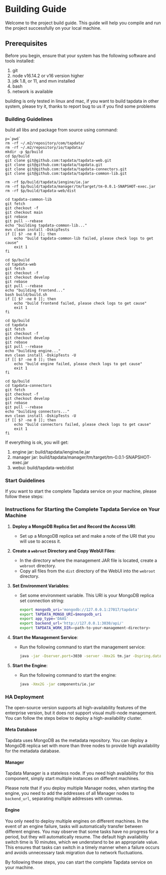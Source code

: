 # Building Guide
Welcome to the project build guide. This guide will help you compile and run the project successfully on your local machine.

## Prerequisites
Before you begin, ensure that your system has the following software and tools installed:
1. git
2. node v16.14.2 or v16 version higher
3. jdk 1.8, or 11, and mvn installed
4. bash
5. network is available

building is only tested in linux and mac, if you want to build tapdata in other system, please try it, thanks to report bug to us if you find some problems

### Building Guidelines
build all libs and package from source using command:

```
p=`pwd`
rm -rf ~/.m2/repository/com/tapdata/
rm -rf ~/.m2/repository/io/tapdata/
mkdir -p $p/build
cd $p/build
git clone git@github.com:tapdata/tapdata-web.git
git clone git@github.com:tapdata/tapdata.git
git clone git@github.com:tapdata/tapdata-connectors.git
git clone git@github.com:tapdata/tapdata-common-lib.git

rm -rf $p/build/tapdata/iengine/ie.jar
rm -rf $p/build/tapdata/manager/tm/target/tm-0.0.1-SNAPSHOT-exec.jar
rm -rf $p/build/tapdata-web/dist

cd tapdata-common-lib
git fetch
git checkout -f
git checkout main
git rebase
git pull --rebase
echo "building tapdata-common-lib..."
mvn clean install -DskipTests
if [[ $? -ne 0 ]]; then
    echo "build tapdata-common-lib failed, please check logs to get cause"
    exit 1
fi

cd $p/build
cd tapdata-web
git fetch
git checkout -f
git checkout develop
git rebase
git pull --rebase
echo "building frontend..."
bash build/build.sh
if [[ $? -ne 0 ]]; then
    echo "build frontend failed, please check logs to get cause"
    exit 1
fi

cd $p/build
cd tapdata
git fetch
git checkout -f
git checkout develop
git rebase
git pull --rebase
echo "building engine..."
mvn clean install -DskipTests -U
if [[ $? -ne 0 ]]; then
    echo "build engine failed, please check logs to get cause"
    exit 1
fi

cd $p/build
cd tapdata-connectors
git fetch
git checkout -f
git checkout develop
git rebase
git pull --rebase
echo "building connectors..."
mvn clean install -DskipTests -U
if [[ $? -ne 0 ]]; then
    echo "build connectors failed, please check logs to get cause"
    exit 1
fi
```

If everything is ok, you will get:
1. engine jar: build/tapdata/iengine/ie.jar
2. manager jar: build/tapdata/manager/tm/target/tm-0.0.1-SNAPSHOT-exec.jar
3. webui: build/tapdata-web/dist

### Start Guidelines

If you want to start the complete Tapdata service on your machine, please follow these steps:
### Instructions for Starting the Complete Tapdata Service on Your Machine
1. **Deploy a MongoDB Replica Set and Record the Access URI**:
    - Set up a MongoDB replica set and make a note of the URI that you will use to access it.

2. **Create a `webroot` Directory and Copy WebUI Files**:
    - In the directory where the management JAR file is located, create a `webroot` directory.
    - Copy all files from the `dist` directory of the WebUI into the `webroot` directory.

3. **Set Environment Variables**:
    - Set some environment variable. This URI is your MongoDB replica set connection string:
    
        ```sh
        export mongodb_uri='mongodb://127.0.0.1:27017/tapdata'
        export TAPDATA_MONGO_URI=$mongodb_uri
        export app_type='DAAS'
        export backend_url='http://127.0.0.1:3030/api/'
        export TAPDATA_WORK_DIR=<path-to-your-management-directory>
        ```

4. **Start the Management Service**:
    - Run the following command to start the management service:

        ```sh
        java -jar -Dserver.port=3030 -server -Xmx2G tm.jar -Dspring.data.mongodb.default.uri=${mongodb_uri} -Dspring.data.mongodb.log.uri=${mongodb_uri} -Dspring.data.mongodb.obs.uri=${mongodb_uri}
        ```

5. **Start the Engine**:
    - Run the following command to start the engine:

        ```sh
        java -Xmx2G -jar components/ie.jar
        ```

### HA Deployment
The open-source version supports all high-availability features of the enterprise version, but it does not support visual multi-node management. You can follow the steps below to deploy a high-availability cluster.

#### Meta Database
Tapdata uses MongoDB as the metadata repository. You can deploy a MongoDB replica set with more than three nodes to provide high availability for the metadata database.

#### Manager
Tapdata Manager is a stateless node. If you need high availability for this component, simply start multiple instances on different machines.

Please note that if you deploy multiple Manager nodes, when starting the engine, you need to add the addresses of all Manager nodes to `backend_url`, separating multiple addresses with commas.

#### Engine
You only need to deploy multiple engines on different machines. In the event of an engine failure, tasks will automatically transfer between different engines. You may observe that some tasks have no progress for a period, but they will automatically resume. The default high availability switch time is 10 minutes, which we understand to be an appropriate value. This ensures that tasks can switch in a timely manner when a failure occurs and avoids unnecessary task migration due to network fluctuations.

By following these steps, you can start the complete Tapdata service on your machine.

